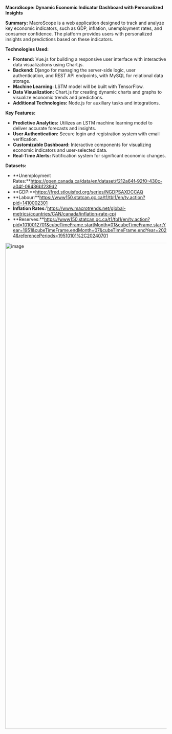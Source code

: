 **MacroScope: Dynamic Economic Indicator Dashboard with Personalized Insights**

**Summary:**
MacroScope is a web application designed to track and analyze key economic indicators, such as GDP, inflation, unemployment rates, and consumer confidence. The platform provides users with personalized insights and predictions based on these indicators.

**Technologies Used:**

- **Frontend:** Vue.js for building a responsive user interface with interactive data visualizations using Chart.js.
- **Backend:** Django for managing the server-side logic, user authentication, and REST API endpoints, with MySQL for relational data storage.
- **Machine Learning:** LSTM model will be built with TensorFlow.
- **Data Visualization:** Chart.js for creating dynamic charts and graphs to visualize economic trends and predictions.
- **Additional Technologies:** Node.js for auxiliary tasks and integrations.

**Key Features:**
- **Predictive Analytics:** Utilizes an LSTM machine learning model to deliver accurate forecasts and insights.
- **User Authentication:** Secure login and registration system with email verification.
- **Customizable Dashboard:** Interactive components for visualizing economic indicators and user-selected data.
- **Real-Time Alerts:** Notification system for significant economic changes.

**Datasets:**
- **Unemployment Rates:**https://open.canada.ca/data/en/dataset/f212a64f-92f0-430c-a04f-06436b1239d2
- **GDP:**https://fred.stlouisfed.org/series/NGDPSAXDCCAQ
- **Labour:**https://www150.statcan.gc.ca/t1/tbl1/en/tv.action?pid=1410002301
- **Inflation Rates:**'https://www.macrotrends.net/global-metrics/countries/CAN/canada/inflation-rate-cpi
- **Reserves:**https://www150.statcan.gc.ca/t1/tbl1/en/tv.action?pid=1010012701&cubeTimeFrame.startMonth=01&cubeTimeFrame.startYear=1951&cubeTimeFrame.endMonth=07&cubeTimeFrame.endYear=2024&referencePeriods=19510101%2C20240701

<img width="1512" alt="image" src="https://github.com/user-attachments/assets/ba4e1cdd-5f16-4dcf-821c-cc054fc6b3fe">
